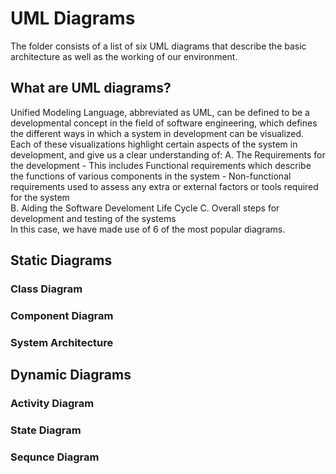 # UML Diagrams 
The folder consists of a list of six UML diagrams that describe the basic architecture as well as the working of our environment.

## What are UML diagrams?
Unified Modeling Language, abbreviated as UML, can be defined to be a developmental concept in the field of software engineering, which defines the different ways in which a system in development can be visualized. Each of these visualizations highlight certain aspects of the system in development, and give us a clear understanding of:
A. The Requirements for the development
	- This includes Functional requirements which describe the functions of various components in the system
	- Non-functional requirements used to assess any extra or external factors or tools required for the system  
B. Aiding the Software Develoment Life Cycle
C. Overall steps for development and testing of the systems  
In this case, we have made use of 6 of the most popular diagrams.  
## Static Diagrams
### Class Diagram
### Component Diagram
### System Architecture
## Dynamic Diagrams
### Activity Diagram 
### State Diagram 
### Sequnce Diagram
